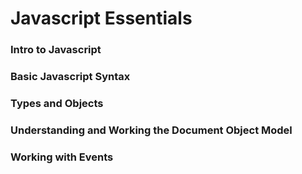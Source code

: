 Javascript Essentials
===

### Intro to Javascript
### Basic Javascript Syntax
### Types and Objects
### Understanding and Working the Document Object Model
### Working with Events 
###
###
###
###